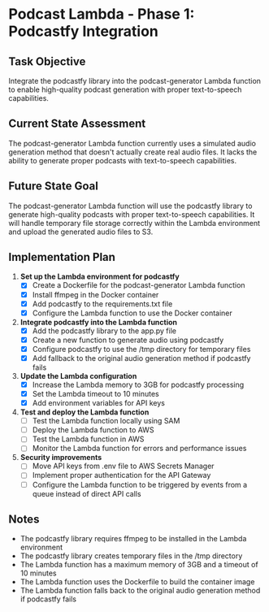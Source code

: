 # Podcast Lambda - Phase 1: Podcastfy Integration

## Task Objective
Integrate the podcastfy library into the podcast-generator Lambda function to enable high-quality podcast generation with proper text-to-speech capabilities.

## Current State Assessment
The podcast-generator Lambda function currently uses a simulated audio generation method that doesn't actually create real audio files. It lacks the ability to generate proper podcasts with text-to-speech capabilities.

## Future State Goal
The podcast-generator Lambda function will use the podcastfy library to generate high-quality podcasts with proper text-to-speech capabilities. It will handle temporary file storage correctly within the Lambda environment and upload the generated audio files to S3.

## Implementation Plan

1. **Set up the Lambda environment for podcastfy**
   - [x] Create a Dockerfile for the podcast-generator Lambda function
   - [x] Install ffmpeg in the Docker container
   - [x] Add podcastfy to the requirements.txt file
   - [x] Configure the Lambda function to use the Docker container

2. **Integrate podcastfy into the Lambda function**
   - [x] Add the podcastfy library to the app.py file
   - [x] Create a new function to generate audio using podcastfy
   - [x] Configure podcastfy to use the /tmp directory for temporary files
   - [x] Add fallback to the original audio generation method if podcastfy fails

3. **Update the Lambda configuration**
   - [x] Increase the Lambda memory to 3GB for podcastfy processing
   - [x] Set the Lambda timeout to 10 minutes
   - [x] Add environment variables for API keys

4. **Test and deploy the Lambda function**
   - [ ] Test the Lambda function locally using SAM
   - [ ] Deploy the Lambda function to AWS
   - [ ] Test the Lambda function in AWS
   - [ ] Monitor the Lambda function for errors and performance issues

5. **Security improvements**
   - [ ] Move API keys from .env file to AWS Secrets Manager
   - [ ] Implement proper authentication for the API Gateway
   - [ ] Configure the Lambda function to be triggered by events from a queue instead of direct API calls

## Notes
- The podcastfy library requires ffmpeg to be installed in the Lambda environment
- The podcastfy library creates temporary files in the /tmp directory
- The Lambda function has a maximum memory of 3GB and a timeout of 10 minutes
- The Lambda function uses the Dockerfile to build the container image
- The Lambda function falls back to the original audio generation method if podcastfy fails 